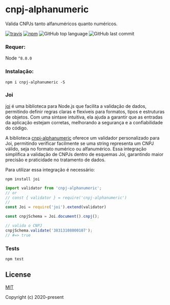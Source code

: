 # cnpj-alphanumeric
Valida CNPJs tanto alfanuméricos quanto numéricos.

[![travis][travis-image]][travis-url]
[![npm][npm-image]][npm-url]
![GitHub top language](https://img.shields.io/github/languages/top/carvalhoviniciusluiz/cpf-cnpj-validator)
![GitHub last commit](https://img.shields.io/github/last-commit/carvalhoviniciusluiz/cpf-cnpj-validator)

[travis-image]: https://travis-ci.org/carvalhoviniciusluiz/cpf-cnpj-validator.svg?branch=master
[travis-url]: https://travis-ci.org/carvalhoviniciusluiz/cpf-cnpj-validator
[npm-image]: https://img.shields.io/npm/v/cpf-cnpj-validator.svg?style=flat
[npm-url]: https://npmjs.org/package/cpf-cnpj-validator

### Requer:
Node ``^8.0.0``

### Instalação:
```
npm i cnpj-alphanumeric -S
```

### Joi

[joi](https://www.npmjs.com/package/joi) é uma biblioteca para Node.js que facilita a validação de dados, permitindo definir regras claras e flexíveis para formatos, tipos e estruturas de objetos. Com uma sintaxe intuitiva, ela ajuda a garantir que as entradas da aplicação estejam corretas, melhorando a segurança e a confiabilidade do código.

A biblioteca [cnpj-alphanumeric](https://www.npmjs.com/package/cnpj-alphanumeric) oferece um validador personalizado para Joi, permitindo verificar facilmente se uma string representa um CNPJ válido, seja no formato numérico ou alfanumérico. Essa integração simplifica a validação de CNPJs dentro de esquemas Joi, garantindo maior precisão e praticidade no tratamento de dados.

Para utilizar essa integração é necessário:

```
npm install joi
```

```js
import validator from 'cnpj-alphanumeric';
// or
// const { validator } = require('cnpj-alphanumeric')
//
const Joi = require('joi').extend(validator)

const cnpjSchema = Joi.document().cnpj();

// valida o CNPJ
cnpjSchema.validate('38313108000107');
// #=> true
```

### Tests
```shell
npm test
```

## License

[MIT](http://opensource.org/licenses/MIT)

Copyright (c) 2020-present
